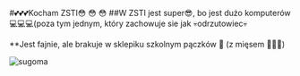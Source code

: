 #💕💕💕Kocham ZSTI😳 😳 😳
##W ZSTI jest super😎, bo jest dużo komputerów 💻💻💻(poza tym jednym, który zachowuje sie jak 💀odrzutowiec💀

**Jest fajnie, ale brakuje w sklepiku szkolnym pączków 🍩 (z mięsem 🍖😳😳)

![sugoma]("pawelek.png")
